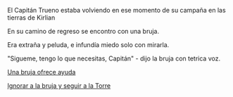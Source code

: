 El Capitán Trueno estaba volviendo en ese momento de su campaña en las tierras de Kirlian

En su camino de regreso se encontro con una bruja. 

Era extraña y peluda, e infundía miedo solo con mirarla. 

"Sigueme, tengo lo que necesitas, Capitán" - dijo la bruja con tetrica voz. 

[Una bruja ofrece ayuda](../bruja/bruja.md)

[Ignorar a la bruja y seguir a la Torre](../torre/torre.md)